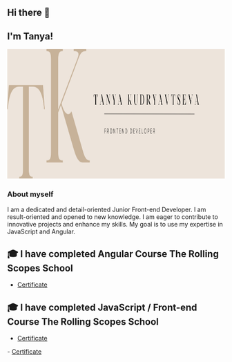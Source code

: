 ## Hi there 👋
## I'm Tanya!

<!--
**letanatol/letanatol** is a ✨ _special_ ✨ repository because its `README.md` (this file) appears on your GitHub profile.

Here are some ideas to get you started:

- 🔭 I’m currently working on ...
- 🌱 I’m currently learning ...
- 👯 I’m looking to collaborate on ...
- 🤔 I’m looking for help with ...
- 💬 Ask me about ...
- 📫 How to reach me: ...
- 😄 Pronouns: ...
- ⚡ Fun fact: ...
-->

<img src="./images/banner.png" width="1000" height="300" alt="banner" >

### About myself

I am a dedicated and detail-oriented Junior Front-end Developer. 
I am result-oriented and opened to new knowledge.
I am eager to contribute to innovative projects and enhance my skills. 
My goal is to use my expertise in JavaScript and Angular.



## 🎓 I have completed __Angular Course__ The Rolling Scopes School
- <a href="" target="_blank">
  Certificate
</a>


## 🎓 I have completed __JavaScript / Front-end Course__ The Rolling Scopes School
- <a href="https://app.rs.school/certificate/b0sm1v47" target="_blank">
  Certificate
</a>
- <a href="https://app.rs.school/certificate/rsmb2n12" target="_blank">
  Certificate
</a>
